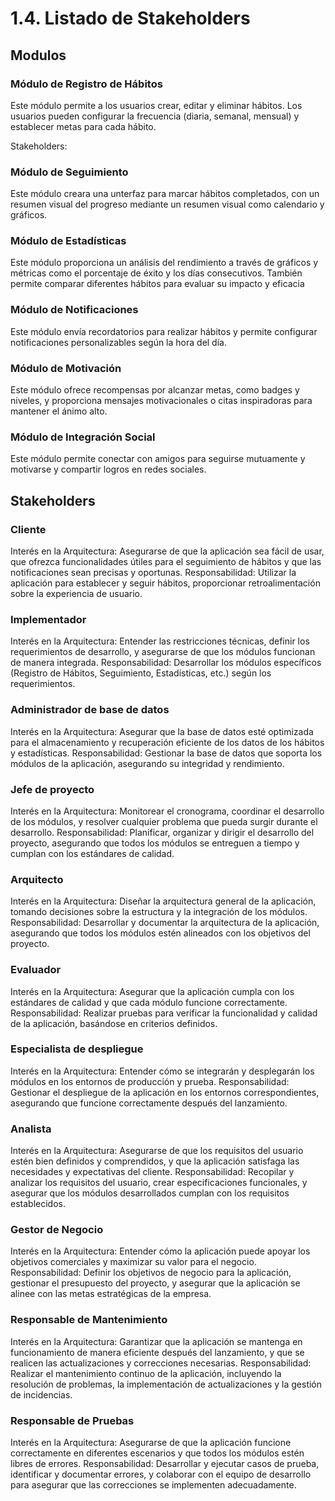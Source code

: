 # 1.4. Listado de Stakeholders

## Modulos

### Módulo de Registro de Hábitos

Este módulo permite a los usuarios crear, editar y eliminar hábitos. Los usuarios pueden configurar la frecuencia (diaria, semanal, mensual) y establecer metas para cada hábito.

Stakeholders: 

### Módulo de Seguimiento

Este módulo creara una unterfaz para marcar hábitos completados, con un resumen visual del progreso mediante un resumen visual como calendario y gráficos.

### Módulo de Estadísticas

Este módulo proporciona un análisis del rendimiento a través de gráficos y métricas como el porcentaje de éxito y los días consecutivos. También permite comparar diferentes hábitos para evaluar su impacto y eficacia

### Módulo de Notificaciones

Este módulo envía recordatorios para realizar hábitos y permite configurar notificaciones personalizables según la hora del día.

### Módulo de Motivación

Este módulo ofrece recompensas por alcanzar metas, como badges y niveles, y proporciona mensajes motivacionales o citas inspiradoras para mantener el ánimo alto.

### Módulo de Integración Social

Este módulo permite conectar con amigos para seguirse mutuamente y motivarse y compartir logros en redes sociales.

## Stakeholders

### Cliente
Interés en la Arquitectura: Asegurarse de que la aplicación sea fácil de usar, que ofrezca funcionalidades útiles para el seguimiento de hábitos y que las notificaciones sean precisas y oportunas.
Responsabilidad: Utilizar la aplicación para establecer y seguir hábitos, proporcionar retroalimentación sobre la experiencia de usuario.

### Implementador
Interés en la Arquitectura: Entender las restricciones técnicas, definir los requerimientos de desarrollo, y asegurarse de que los módulos funcionan de manera integrada.
Responsabilidad: Desarrollar los módulos específicos (Registro de Hábitos, Seguimiento, Estadísticas, etc.) según los requerimientos.

### Administrador de base de datos
Interés en la Arquitectura: Asegurar que la base de datos esté optimizada para el almacenamiento y recuperación eficiente de los datos de los hábitos y estadísticas.
Responsabilidad: Gestionar la base de datos que soporta los módulos de la aplicación, asegurando su integridad y rendimiento.

### Jefe de proyecto
Interés en la Arquitectura: Monitorear el cronograma, coordinar el desarrollo de los módulos, y resolver cualquier problema que pueda surgir durante el desarrollo.
Responsabilidad: Planificar, organizar y dirigir el desarrollo del proyecto, asegurando que todos los módulos se entreguen a tiempo y cumplan con los estándares de calidad.

### Arquitecto
Interés en la Arquitectura: Diseñar la arquitectura general de la aplicación, tomando decisiones sobre la estructura y la integración de los módulos.
Responsabilidad: Desarrollar y documentar la arquitectura de la aplicación, asegurando que todos los módulos estén alineados con los objetivos del proyecto.

### Evaluador
Interés en la Arquitectura: Asegurar que la aplicación cumpla con los estándares de calidad y que cada módulo funcione correctamente.
Responsabilidad: Realizar pruebas para verificar la funcionalidad y calidad de la aplicación, basándose en criterios definidos.

### Especialista de despliegue
Interés en la Arquitectura: Entender cómo se integrarán y desplegarán los módulos en los entornos de producción y prueba.
Responsabilidad: Gestionar el despliegue de la aplicación en los entornos correspondientes, asegurando que funcione correctamente después del lanzamiento.

### Analista
Interés en la Arquitectura: Asegurarse de que los requisitos del usuario estén bien definidos y comprendidos, y que la aplicación satisfaga las necesidades y expectativas del cliente.
Responsabilidad: Recopilar y analizar los requisitos del usuario, crear especificaciones funcionales, y asegurar que los módulos desarrollados cumplan con los requisitos establecidos.

### Gestor de Negocio
Interés en la Arquitectura: Entender cómo la aplicación puede apoyar los objetivos comerciales y maximizar su valor para el negocio.
Responsabilidad: Definir los objetivos de negocio para la aplicación, gestionar el presupuesto del proyecto, y asegurar que la aplicación se alinee con las metas estratégicas de la empresa.

### Responsable de Mantenimiento
Interés en la Arquitectura: Garantizar que la aplicación se mantenga en funcionamiento de manera eficiente después del lanzamiento, y que se realicen las actualizaciones y correcciones necesarias.
Responsabilidad: Realizar el mantenimiento continuo de la aplicación, incluyendo la resolución de problemas, la implementación de actualizaciones y la gestión de incidencias.

### Responsable de Pruebas
Interés en la Arquitectura: Asegurarse de que la aplicación funcione correctamente en diferentes escenarios y que todos los módulos estén libres de errores.
Responsabilidad: Desarrollar y ejecutar casos de prueba, identificar y documentar errores, y colaborar con el equipo de desarrollo para asegurar que las correcciones se implementen adecuadamente.

